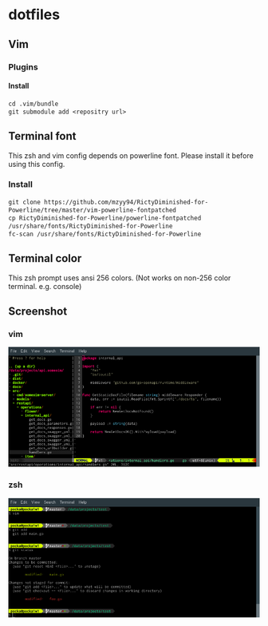 # dotfiles

## Vim

### Plugins

#### Install

```shell
cd .vim/bundle
git submodule add <repositry url>
```

## Terminal font

This zsh and vim config depends on powerline font.
Please install it before using this config.

### Install

```shell
git clone https://github.com/mzyy94/RictyDiminished-for-Powerline/tree/master/vim-powerline-fontpatched
cp RictyDiminished-for-Powerline/powerline-fontpatched /usr/share/fonts/RictyDiminished-for-Powerline
fc-scan /usr/share/fonts/RictyDiminished-for-Powerline
```

## Terminal color

This zsh prompt uses ansi 256 colors.
(Not works on non-256 color terminal. e.g. console)

## Screenshot

### vim
![ss-vim](https://github.com/pocka/dotfiles/blob/master/screenshots/vim.png?raw=true)

### zsh
![ss-zsh](https://github.com/pocka/dotfiles/blob/master/screenshots/zsh.png?raw=true)
